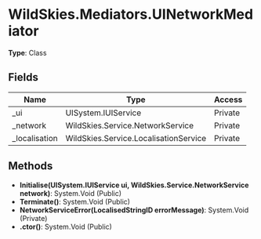 ﻿# WildSkies.Mediators.UINetworkMediator

**Type**: Class

## Fields

| Name | Type | Access |
|------|------|--------|
| _ui | UISystem.IUIService | Private |
| _network | WildSkies.Service.NetworkService | Private |
| _localisation | WildSkies.Service.LocalisationService | Private |

## Methods

- **Initialise(UISystem.IUIService ui, WildSkies.Service.NetworkService network)**: System.Void (Public)
- **Terminate()**: System.Void (Public)
- **NetworkServiceError(LocalisedStringID errorMessage)**: System.Void (Private)
- **.ctor()**: System.Void (Public)

